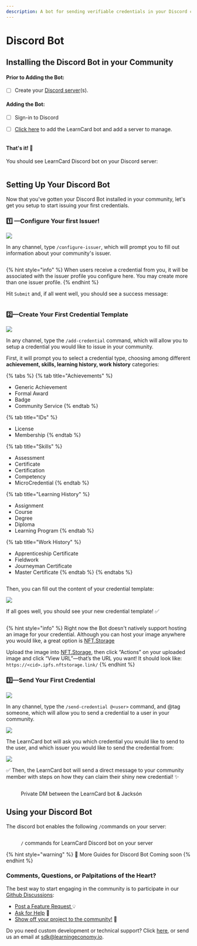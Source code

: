 ```yaml
---
description: A bot for sending verifiable credentials in your Discord community
---
```


# Discord Bot

## Installing the Discord Bot in your Community

#### Prior to Adding the Bot:

* [ ] Create your [Discord server](https://support.discord.com/hc/en-us/articles/204849977-How-do-I-create-a-server-)(s).

#### Adding the Bot:

* [ ] Sign-in to Discord
*   [ ] [Click here](https://discord.com/oauth2/authorize?client\_id=998981137173061805\&scope=bot\&perms=380104854592) to add the LearnCard bot and add a server to manage.



    <img src="../.gitbook/assets/Screen Shot 2022-10-25 at 8.34.19 PM (1).png" alt="" data-size="original">

#### **That's it!** :tada:

You should see LearnCard Discord bot on your Discord server:

<figure><img src="../.gitbook/assets/Screen Shot 2022-10-25 at 8.37.40 PM.png" alt=""><figcaption></figcaption></figure>

## Setting Up Your Discord Bot

Now that you've gotten your Discord Bot installed in your community, let's get you setup to start issuing your first credentials.

### **1️⃣** —**Configure Your first Issuer!**

![](<../.gitbook/assets/Screen Shot 2022-10-25 at 8.42.15 PM.png>)

In any channel, type `/configure-issuer`, which will prompt you to fill out information about your community's issuer.&#x20;

<img src="../.gitbook/assets/Screen Shot 2022-10-25 at 8.46.44 PM.png" alt="" data-size="original">

{% hint style="info" %}
When users receive a credential from you, it will be associated with the issuer profile you configure here. You may create more than one issuer profile.&#x20;
{% endhint %}

Hit `Submit` and, if all went well, you should see a success message:

<img src="../.gitbook/assets/Screen Shot 2022-10-25 at 8.49.53 PM.png" alt="" data-size="original">

### **2️⃣**—**Create Your First Credential Template**

![](<../.gitbook/assets/Screen Shot 2022-10-25 at 8.51.51 PM.png>)

In any channel, type the `/add-credential` command, which will allow you to setup a credential you would like to issue in your community.

First, it will prompt you to select a credential type, choosing among different **achievement, skills, learning history, work history** categories:

{% tabs %}
{% tab title="Achievements" %}
* Generic Achievement
* Formal Award
* Badge
* Community Service
{% endtab %}

{% tab title="IDs" %}
* License
* Membership
{% endtab %}

{% tab title="Skills" %}
* Assessment
* Certificate
* Certification
* Competency
* MicroCredential
{% endtab %}

{% tab title="Learning History" %}
* Assignment
* Course
* Degree
* Diploma
* Learning Program
{% endtab %}

{% tab title="Work History" %}
* Apprenticeship Certificate
* Fieldwork
* Journeyman Certificate
* Master Certificate
{% endtab %}
{% endtabs %}

<img src="../.gitbook/assets/Screen Shot 2022-10-25 at 8.52.53 PM.png" alt="" data-size="original">

Then, you can fill out the content of your credential template:

![](<../.gitbook/assets/Screen Shot 2022-10-25 at 8.56.04 PM.png>)

If all goes well, you should see your new credential template! ✅

<img src="../.gitbook/assets/Screen Shot 2022-10-25 at 8.56.51 PM.png" alt="" data-size="original">

{% hint style="info" %}
Right now the Bot doesn't natively support hosting an image for your credential. Although you can host your image anywhere you would like, a great option is [NFT.Storage](https://nft.storage/files/)&#x20;

Upload the image into [NFT.Storage](https://nft.storage/files/), then click “Actions” on your uploaded image and click “View URL”—that’s the URL you want! It should look like: `https://<cid>.ipfs.nftstorage.link/`&#x20;
{% endhint %}

### **3️⃣**—**Send Your First Credential**&#x20;

![](<../.gitbook/assets/Screen Shot 2022-10-25 at 8.58.18 PM.png>)

In any channel, type the `/send-credential @<user>` command, and @tag someone, which will allow you to send a credential to a user in your community.&#x20;

![](<../.gitbook/assets/Screen Shot 2022-10-25 at 8.59.13 PM.png>)

The LearnCard bot will ask you which credential you would like to send to the user, and which issuer you would like to send the credential from:

![](<../.gitbook/assets/Screen Shot 2022-10-25 at 8.59.45 PM.png>)

✅ Then, the LearnCard bot will send a direct message to your community member with steps on how they can claim their shiny new credential! :sparkles:&#x20;

<figure><img src="../.gitbook/assets/Screen Shot 2022-10-25 at 9.05.51 PM.png" alt=""><figcaption><p>Private DM between the LearnCard bot &#x26; Jacksón</p></figcaption></figure>

## Using your Discord Bot

The discord bot enables the following `/`commands on your server:

<figure><img src="../.gitbook/assets/Screen Shot 2022-10-25 at 8.40.11 PM.png" alt=""><figcaption><p><code>/</code>  commands for LearnCard Discord bot on your server </p></figcaption></figure>

{% hint style="warning" %}
🚧 More Guides for Discord Bot Coming soon
{% endhint %}

### Comments, Questions, or Palpitations of the Heart?

The best way to start engaging in the community is to participate in our [Github Discussions](https://github.com/learningeconomy/LearnCard/discussions):&#x20;

* [Post a Feature Request ](https://github.com/learningeconomy/LearnCard/discussions/categories/feature-requests)💡
* [Ask for Help](https://github.com/learningeconomy/LearnCard/discussions/categories/help) 💖
* [Show off your project to the community!](https://github.com/learningeconomy/LearnCard/discussions/categories/show-and-tell) 🙌

Do you need custom development or technical support? Click [here](../resources/custom-development.md), or send us an email at [sdk@learningeconomy.io](mailto:sdk@learningeconomy.io).
